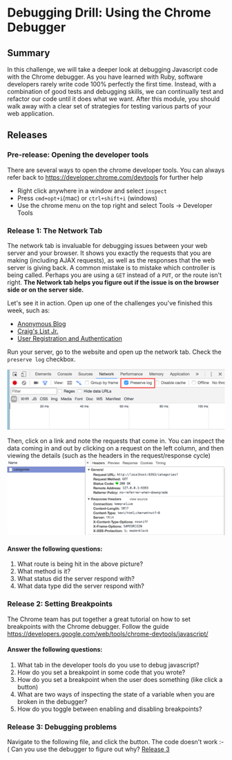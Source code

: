# Debugging Drill: Using the Chrome Debugger

## Summary
In this challenge, we will take a deeper look at debugging Javascript code with the Chrome debugger. As you have learned with Ruby, software developers rarely write code 100% perfectly the first time. Instead, with a combination of good tests and debugging skills, we can continually test and refactor our code until it does what we want. After this module, you should walk away with a clear set of strategies for testing various parts of your web application.

## Releases

### Pre-release:  Opening the developer tools
There are several ways to open the chrome developer tools. You can always refer back to https://developer.chrome.com/devtools for further help

- Right click anywhere in a window and select `inspect`
- Press `cmd+opt+i`(mac) or `ctrl+shift+i` (windows)
- Use the chrome menu on the top right and select Tools -> Developer Tools


### Release 1: The Network Tab
The network tab is invaluable for debugging issues between your web server and your browser. It shows you exactly the requests that you are making (including AJAX requests), as well as the responses that the web server is giving back. A common mistake is to mistake which controller is being called. Perhaps you are using a `GET` instead of a `PUT`, or the route isn't right. **The Network tab helps you figure out if the issue is on the browser side or on the server side.**

Let's see it in action. Open up one of the challenges you've finished this week, such as:
- [Anonymous Blog](../../../../blog-1-anonymous-blog-challenge)
- [Craig's List Jr.](../../../../craigslist-jr-challenge)
- [User Registration and Authentication](../../../../user-registration-and-authentication-challenge)

Run your server, go to the website and open up the network tab. Check the `preserve log` checkbox.

![preserve log](resources/preserve_log.png "Preserve all logs")

Then, click on a link and note the requests that come in. You can inspect the data coming in and out by clicking on a request on the left column, and then viewing the details (such as the headers in the request/response cycle)
![headers](resources/headers.png "See the headers")

#### Answer the following questions:
1. What route is being hit in the above picture?
1. What method is it?
1. What status did the server respond with?
1. What data type did the server respond with?

### Release 2: Setting Breakpoints
The Chrome team has put together a great tutorial on how to set breakpoints with the Chrome debugger. Follow the guide https://developers.google.com/web/tools/chrome-devtools/javascript/

#### Answer the following questions:

1. What tab in the developer tools do you use to debug javascript?
1. How do you set a breakpoint in some code that you wrote?
1. How do you set a breakpoint when the user does something (like click a button)
1. What are two ways of inspecting the state of a variable when you are broken in the debugger?
1. How do you toggle between enabling and disabling breakpoints?

### Release 3: Debugging problems
Navigate to the following file, and click the button. The code doesn't work :-( Can you use the debugger to figure out why?
[Release 3](release-3/index.html)
